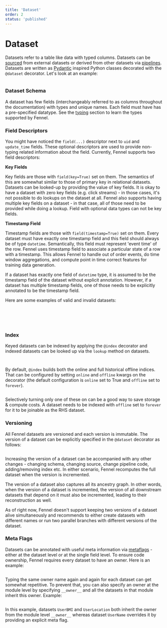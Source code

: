 ```yaml
---
title: 'Dataset'
order: 2
status: 'published'
---
```


# Dataset

Datasets refer to a table like data with typed columns. Datasets can be 
[sourced](/concepts/source) from external datasets or derived from other
datasets via [pipelines](/concepts/pipeline). Datasets are written as 
[Pydantic](https://docs.pydantic.dev/) inspired Python classes decorated 
with the `@dataset` decorator. Let's look at an example:

<pre snippet="datasets/datasets#user_dataset"></pre>

### Dataset Schema

A dataset has few fields (interchangeably referred to as columns throughout the
documentation) with types and unique names. Each field must have has a 
pre-specified datatype. See the [typing](/api-reference/data-types/core-types) 
section to learn the types supported by Fennel.

### Field Descriptors

You might have noticed the `field(...)` descriptor next to `uid` and 
`update_time` fields. These optional descriptors are used to provide non-typing
related information about the field. Currently, Fennel supports two
field descriptors:

**Key Fields**

Key fields are those with `field(key=True)` set on them. The semantics of this 
are somewhat similar to those of primary key in relational datasets. Datasets 
can be looked-up by providing the value of key fields. It is okay to have a 
dataset with zero key fields (e.g. click streams) - in those cases, it's not 
possible to do lookups on the dataset at all. Fennel also supports having 
multiple key fields on a dataset - in that case, all of those need to be 
provided while doing a lookup. Field with optional data types can not be key
fields. 

**Timestamp Field**

Timestamp fields are those with `field(timestamp=True)` set on them. Every 
dataset must have exactly one timestamp field and this field should always
be of type `datetime`. Semantically, this field must represent 'event time'
of the row. Fennel uses timestamp field to associate a particular state of
a row with a timestamp. This allows Fennel to handle out of order events, 
do time window aggregations, and compute point in time correct features for
training data generation.

If a dataset has exactly one field of `datetime` type, it is assumed to be
the timestamp field of the dataset without explicit annotation. However, if
a dataset has multiple timestamp fields, one of those needs to be explicitly
annotated to be the timestamp field.

Here are some examples of valid and invalid datasets:

<pre snippet="datasets/datasets#valid_user_dataset" status="success"
    message="Sole datetime field as timestamp field, okay to have no keys">
</pre>


<pre snippet="datasets/datasets#invalid_user_dataset_optional_key_field"
    status="error" message="Key fields can not have optional type">
</pre>


<pre snippet="datasets/datasets#invalid_user_dataset_no_datetime_field"
    status="error" message="No datetime field, so no timestamp field">
</pre>


<pre snippet="datasets/datasets#invalid_user_dataset_ambiguous_timestamp_field"
    status="error" 
    message="Multile datetime fields without explicit timestamp field">
</pre>

<pre snippet="datasets/datasets#valid_dataset_multiple_datetime_fields"
    status="success" 
    message="Multiple datetime fields but one explicit timestamp field">
</pre>

### Index

Keyed datasets can be indexed by applying the `@index` decorator and indexed
datasets can be looked up via the `lookup` method on datasets.

<pre snippet="datasets/datasets#dataset_index_basic" status="success" 
    message="Creates online & offline indices on key field 'uid'">
</pre>

<pre snippet="datasets/datasets#invalid_index" status="error"
    message="Can not index datasets without keys">
</pre>

By default, `@index` builds both the online and full historical offline indices.
That can be configured by setting `online` and `offline` kwargs on the 
decorator (the default configuration is `online` set to True and `offline` set
to `forever`).

<pre snippet="datasets/datasets#dataset_index_advanced"></pre>

Selectively turning only one of these on can be a good way to save storage & 
compute costs. A dataset needs to be indexed with `offline` set to `forever` for 
it to be joinable as the RHS dataset.

### Versioning

All Fennel datasets are versioned and each version is immutable. The version of 
a dataset can be explicitly specified in the `@dataset` decorator as follows:

<pre snippet="datasets/datasets#dataset_version"></pre>

Increasing the version of a dataset can be accompanied with any other changes -
changing schema, changing source, change pipeline code, adding/removing index etc. 
In either scenario, Fennel recomputes the full dataset when the version is 
incremented.

The version of a dataset also captures all its ancestry graph. In other words, 
when the version of a dataset is incremented, the version of all downstream 
datasets that depend on it must also be incremented, leading to their 
reconstruction as well. 

As of right now, Fennel doesn't support keeping two versions of a dataset alive
simultaneously and recommends to either create datasets with different names or
run two parallel branches with different versions of the dataset.

### Meta Flags

Datasets can be annotated with useful meta information via 
[metaflags](/data-quality/metaflags) - either at the dataset level or at the 
single field level. To ensure code ownership, Fennel requires every dataset to
have an owner. Here is an example:

<pre snippet="datasets/datasets#metaflags_dataset" highlight="4"></pre>

Typing the same owner name again and again for each dataset can get somewhat
repetitive. To prevent that, you can also specify an owner at the module level
by specifying `__owner__` and all the datasets in that module inherit
this owner. Example:

<pre snippet="datasets/datasets#metaflags_dataset_default_owners" highlight="4"></pre>

In this example, datasets `UserBMI` and `UserLocation` both inherit the owner
from the module level `__owner__` whereas dataset `UserName` overrides it by
providing an explicit meta flag.